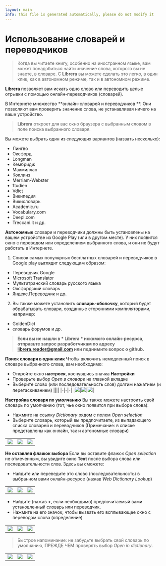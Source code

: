 ```yaml
---
layout: main
info: this file is generated automatically, please do not modify it
---
```


# Использование словарей и переводчиков

> Когда вы читаете книгу, особенно на иностранном языке, вам может понадобиться найти значение слова, которого вы не знаете, в словаре. С **Librera** вы можете сделать это легко, в один клик, как в автономном режиме, так и в автономном режиме.

**Librera** позволяет вам искать одно слово или переводить целые отрывки с помощью онлайн-переводчиков (словарей).

В Интернете множество **онлайн-словарей и переводчиков **. Они позволяют вам проверить значение слова, не устанавливая ничего на ваше устройство.
> **Librera** откроет для вас окно браузера с выбранным словом в поле поиска выбранного словаря.
 
Вы можете выбрать один из следующих вариантов (назвать несколько):

* Лингво
* Оксфорд
* Longman
* Кембридж
* Макмиллан
* Коллинз
* Merriam-Webster
* 1tudien
* Vdict
* Википедия
* Викисловарь
* Academic.ru
* Vocabulary.com
* Deepl.com
* Treccani.it и др.

**Автономные** словари и переводчики должны быть установлены на вашем устройстве из Google Play (или в другом месте). У них появится окно с переводом или определением выбранного слова, и они не будут работать в Интернете.

1. Список самых популярных бесплатных словарей и переводчиков в Google play выглядит следующим образом:
* Переводчик Google
* Microsoft Translator
* Мультитранский словарь русского языка
* Оксфордский словарь
* Яндекс.Переводчик и др.
2. Вы также можете установить **словарь-оболочку**, который будет обрабатывать словари, созданные сторонними компиляторами, например:
* GoldenDict
* словарь форумов и др.
 
> **Если вы не нашли в * Librera * искомого онлайн-ресурса, отправьте запрос разработчикам по адресу librera.reader@gmail.com или поднимите вопрос о github.**

**Поиск словаря в один клик**
Чтобы включить немедленный поиск в словаре выбранного слова, вам необходимо:
* Откройте окно **настроек**, коснувшись значка **Настройки**
* Проверьте выбор _Open в словаре_ на главной вкладке
* Выберите слово (или последовательность слов) долгим нажатием (и перетаскиванием)
||||
|-|-|-|
|![](1.jpg)|![](2.jpg)|![](3.jpg)|

**Настройка словаря по умолчанию**
Вы также можете настроить свой словарь по умолчанию (тот, чье окно появится при выборе слова):
* Нажмите на ссылку _Dictionary_ рядом с полем _Open selection_
* Выберите словарь, который вы предпочитаете, из выпадающего списка словарей и переводчиков (Примечание: в списке представлены как онлайн, так и автономные словари)

||||
|-|-|-|
|![](4.jpg)|![](55.jpg)|![](66.jpg)|

**Не оставляя флажок выбора**
Если вы оставите флажок _Open selection_ не отмеченным, вы увидите окно **Text** после выбора слова или последовательности слов. Здесь вы сможете:
* Найдите или переведите это слово (последовательность) в выбранном вами онлайн-ресурсе (нажав _Web Dictionary Lookup_)

||||
|-|-|-|
|![](7.jpg)|![](8.jpg)|![](9.jpg)|

* Найдите (нажав **+**, если необходимо) предпочитаемый вами установленный словарь или переводчик.
* Нажмите на его значок, чтобы вызвать его всплывающее окно с переводом слова (определение)

||||
|-|-|-|
|![](10.jpg)|![](11.jpg)|![](12.jpg)|

> Быстрое напоминание: не забудьте выбрать свой словарь по умолчанию, ПРЕЖДЕ ЧЕМ проверять выбор _Open in dictionary_.

||||
|-|-|-|
|![](13.jpg)|![](55.jpg)|![](66.jpg)|
